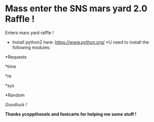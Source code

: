 Mass enter the SNS mars yard 2.0 Raffle !
===
Enters mars yard raffle !

* Install python2  here: https://www.python.org/
*U need to install the following modules:

*Requests

*time

*re

*sys

*Random

_Goodluck !_

**Thanks ycoppthesels and footcarts for helping me some stuff !**  
